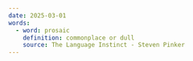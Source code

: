 ```yaml
---
date: 2025-03-01
words:
  - word: prosaic
    definition: commonplace or dull
    source: The Language Instinct - Steven Pinker
---
```

